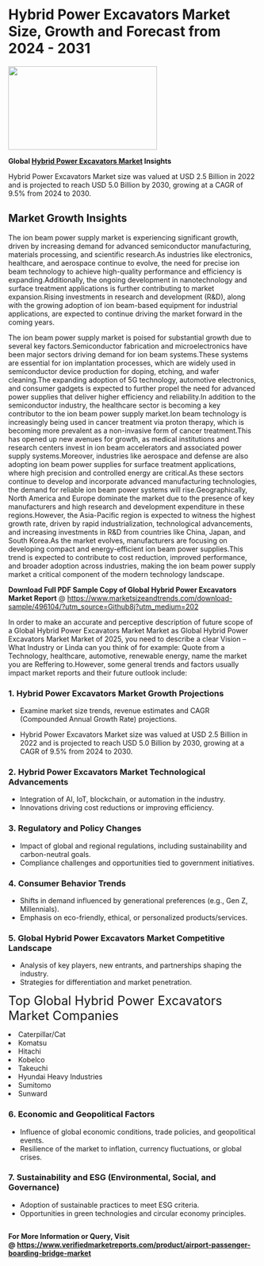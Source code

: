 <H1>Hybrid Power Excavators Market Size, Growth and Forecast from 2024 - 2031</H1><img class="aligncenter size-medium wp-image-584254" src="https://thirdeyenews.in/wp-content/uploads/2024/09/Global-Market-Research-300x168.jpeg" alt="" width="300" height="168" /><p><strong>Global&nbsp;<a href="https://www.marketsizeandtrends.com/download-sample/496104/?utm_source=Github8j?utm_medium=202">Hybrid Power Excavators Market</a> Insights</strong></p><p>Hybrid Power Excavators Market size was valued at USD 2.5 Billion in 2022 and is projected to reach USD 5.0 Billion by 2030, growing at a CAGR of 9.5% from 2024 to 2030.</p><p><h2>Market Growth Insights</h2> <p>The ion beam power supply market is experiencing significant growth, driven by increasing demand for advanced semiconductor manufacturing, materials processing, and scientific research.As industries like electronics, healthcare, and aerospace continue to evolve, the need for precise ion beam technology to achieve high-quality performance and efficiency is expanding.Additionally, the ongoing development in nanotechnology and surface treatment applications is further contributing to market expansion.Rising investments in research and development (R&D), along with the growing adoption of ion beam-based equipment for industrial applications, are expected to continue driving the market forward in the coming years.</p> <p>The ion beam power supply market is poised for substantial growth due to several key factors.Semiconductor fabrication and microelectronics have been major sectors driving demand for ion beam systems.These systems are essential for ion implantation processes, which are widely used in semiconductor device production for doping, etching, and wafer cleaning.The expanding adoption of 5G technology, automotive electronics, and consumer gadgets is expected to further propel the need for advanced power supplies that deliver higher efficiency and reliability.In addition to the semiconductor industry, the healthcare sector is becoming a key contributor to the ion beam power supply market.Ion beam technology is increasingly being used in cancer treatment via proton therapy, which is becoming more prevalent as a non-invasive form of cancer treatment.This has opened up new avenues for growth, as medical institutions and research centers invest in ion beam accelerators and associated power supply systems.Moreover, industries like aerospace and defense are also adopting ion beam power supplies for surface treatment applications, where high precision and controlled energy are critical.As these sectors continue to develop and incorporate advanced manufacturing technologies, the demand for reliable ion beam power systems will rise.Geographically, North America and Europe dominate the market due to the presence of key manufacturers and high research and development expenditure in these regions.However, the Asia-Pacific region is expected to witness the highest growth rate, driven by rapid industrialization, technological advancements, and increasing investments in R&D from countries like China, Japan, and South Korea.As the market evolves, manufacturers are focusing on developing compact and energy-efficient ion beam power supplies.This trend is expected to contribute to cost reduction, improved performance, and broader adoption across industries, making the ion beam power supply market a critical component of the modern technology landscape.<p><span class=""><strong>Download Full PDF Sample Copy of Global Hybrid Power Excavators Market Report</strong> @ <a href="https://www.marketsizeandtrends.com/download-sample/496104/?utm_source=Github8j?utm_medium=202" target="_blank">https://www.marketsizeandtrends.com/download-sample/496104/?utm_source=Github8j?utm_medium=202</a></span></p><p>In order to make an accurate and perceptive description of future scope of a Global&nbsp;Hybrid Power Excavators Market Market as Global&nbsp;Hybrid Power Excavators Market Market of 2025, you need to describe a clear Vision &ndash; What Industry or Linda can you think of for example: Quote from a Technology, healthcare, automotive, renewable energy, name the market you are Reffering to.However, some general trends and factors usually impact market reports and their future outlook include:</p><h3>1.&nbsp;<strong>Hybrid Power Excavators Market Growth Projections</strong></h3><ul><li>Examine market size trends, revenue estimates and CAGR (Compounded Annual Growth Rate) projections.</li><li><p>Hybrid Power Excavators Market size was valued at USD 2.5 Billion in 2022 and is projected to reach USD 5.0 Billion by 2030, growing at a CAGR of 9.5% from 2024 to 2030.</p></li></ul><h3>2.&nbsp;<strong>Hybrid Power Excavators Market Technological Advancements</strong></h3><ul><li>Integration of AI, IoT, blockchain, or automation in the industry.</li><li>Innovations driving cost reductions or improving efficiency.</li></ul><h3>3.&nbsp;<strong>Regulatory and Policy Changes</strong></h3><ul><li>Impact of global and regional regulations, including sustainability and carbon-neutral goals.</li><li>Compliance challenges and opportunities tied to government initiatives.</li></ul><h3>4.&nbsp;<strong>Consumer Behavior Trends</strong></h3><ul><li>Shifts in demand influenced by generational preferences (e.g., Gen Z, Millennials).</li><li>Emphasis on eco-friendly, ethical, or personalized products/services.</li></ul><h3>5.&nbsp;<strong>Global Hybrid Power Excavators Market Competitive Landscape</strong></h3><ul><li>Analysis of key players, new entrants, and partnerships shaping the industry.</li><li>Strategies for differentiation and market penetration.</li></ul><p data-pm-slice="1 1 []"><span style="color: inherit; font-family: inherit; font-size: 25px;">Top Global Hybrid Power Excavators Market Companies</span></p><div class="" data-test-id=""><p><li>Caterpillar/Cat</li><li> Komatsu</li><li> Hitachi</li><li> Kobelco</li><li> Takeuchi</li><li> Hyundai Heavy Industries</li><li> Sumitomo</li><li> Sunward</li></p></div><h3>6.&nbsp;<strong>Economic and Geopolitical Factors</strong></h3><ul><li>Influence of global economic conditions, trade policies, and geopolitical events.</li><li>Resilience of the market to inflation, currency fluctuations, or global crises.</li></ul><h3>7.&nbsp;<strong>Sustainability and ESG (Environmental, Social, and Governance)</strong></h3><ul><li>Adoption of sustainable practices to meet ESG criteria.</li><li>Opportunities in green technologies and circular economy principles.</li></ul><h2><strong style="font-size: 14px;">For More Information or Query, Visit @&nbsp;</strong><a style="background-color: #ffffff; font-size: 14px;" href="https://www.marketsizeandtrends.com/report/hybrid-power-excavators-market/" target="_blank">https://www.verifiedmarketreports.com/product/airport-passenger-boarding-bridge-market</a></h2>